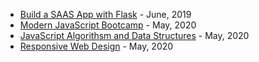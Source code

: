 - [Build a SAAS App with Flask] - June, 2019
- [Modern JavaScript Bootcamp] - May, 2020
- [JavaScript Algorithsm and Data Structures] - May, 2020
- [Responsive Web Design] - May, 2020

[Build a SAAS App with Flask]: https://buildasaasappwithflask.com/?utm_source=nj&utm_medium=website&utm_campaign=/courses/
[Modern JavaScript Bootcamp]: https://www.udemy.com/course/modern-javascript/
[JavaScript Algorithsm and Data Structures]: https://www.freecodecamp.org/certification/chivalry/javascript-algorithms-and-data-structures
[Responsive Web Design]: https://www.freecodecamp.org/certification/chivalry/responsive-web-design

